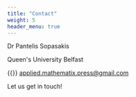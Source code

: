 ```yaml
---
title: "Contact"
weight: 5
header_menu: true
---
```


Dr Pantelis Sopasakis

Queen's University Belfast

{{<icon class="fa fa-envelope">}}&nbsp;[applied.mathematix.press@gmail.com](mailto:applied.mathematix.press@gmail.com)


Let us get in touch!




